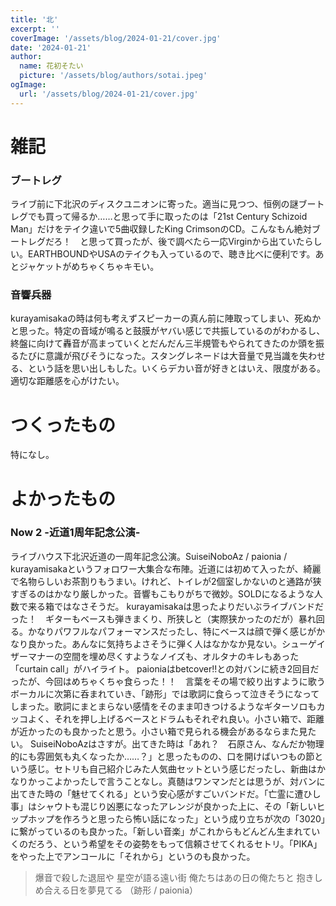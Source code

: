 ```yaml
---
title: '北'
excerpt: ''
coverImage: '/assets/blog/2024-01-21/cover.jpg'
date: '2024-01-21'
author:
  name: 花初そたい
  picture: '/assets/blog/authors/sotai.jpeg'
ogImage:
  url: '/assets/blog/2024-01-21/cover.jpg'
---
```

# 雑記
### ブートレグ
ライブ前に下北沢のディスクユニオンに寄った。適当に見つつ、恒例の謎ブートレグでも買って帰るか……と思って手に取ったのは「21st Century Schizoid Man」だけをテイク違いで5曲収録したKing CrimsonのCD。こんなもん絶対ブートレグだろ！　と思って買ったが、後で調べたら一応Virginから出ていたらしい。EARTHBOUNDやUSAのテイクも入っているので、聴き比べに便利です。あとジャケットがめちゃくちゃキモい。

### 音響兵器
kurayamisakaの時は何も考えずスピーカーの真ん前に陣取ってしまい、死ぬかと思った。特定の音域が鳴ると鼓膜がヤバい感じで共振しているのがわかるし、終盤に向けて轟音が高まっていくとだんだん三半規管もやられてきたのか頭を振るたびに意識が飛びそうになった。スタングレネードは大音量で見当識を失わせる、という話を思い出しもした。いくらデカい音が好きとはいえ、限度がある。適切な距離感を心がけたい。

# つくったもの
特になし。

# よかったもの
### Now 2 -近道1周年記念公演-
ライブハウス下北沢近道の一周年記念公演。SuiseiNoboAz / paionia / kurayamisakaというフォロワー大集合な布陣。近道には初めて入ったが、綺麗で名物らしいお茶割りもうまい。けれど、トイレが2個室しかないのと通路が狭すぎるのはかなり厳しかった。音響もこもりがちで微妙。SOLDになるような人数で来る箱ではなさそうだ。
kurayamisakaは思ったよりだいぶライブバンドだった！　ギターもベースも弾きまくり、所狭しと（実際狭かったのだが）暴れ回る。かなりパワフルなパフォーマンスだったし、特にベースは顔で弾く感じがかなり良かった。あんなに気持ちよさそうに弾く人はなかなか見ない。シューゲイザーマナーの空間を埋め尽くすようなノイズも、オルタナのキレもあった「curtain call」がハイライト。
paioniaはbetcover!!との対バンに続き2回目だったが、今回はめちゃくちゃ食らった！！　言葉をその場で絞り出すように歌うボーカルに次第に呑まれていき、「跡形」では歌詞に食らって泣きそうになってしまった。歌詞にまとまらない感情をそのまま叩きつけるようなギターソロもカッコよく、それを押し上げるベースとドラムもそれぞれ良い。小さい箱で、距離が近かったのも良かったと思う。小さい箱で見られる機会があるならまた見たい。
SuiseiNoboAzはさすが。出てきた時は「あれ？　石原さん、なんだか物理的にも雰囲気も丸くなったか……？」と思ったものの、口を開けばいつもの節という感じ。セトリも自己紹介じみた人気曲セットという感じだったし、新曲はかなりかっこよかったしで言うことなし。真髄はワンマンだとは思うが、対バンに出てきた時の「魅せてくれる」という安心感がすごいバンドだ。「亡霊に遭ひし事」はシャウトも混じり凶悪になったアレンジが良かった上に、その「新しいヒップホップを作ろうと思ったら怖い話になった」という成り立ちが次の「3020」に繋がっているのも良かった。「新しい音楽」がこれからもどんどん生まれていくのだろう、という希望をその姿勢をもって信頼させてくれるセトリ。「PIKA」をやった上でアンコールに「それから」というのも良かった。
> 爆音で殺した退屈や
星空が語る遠い街
俺たちはあの日の俺たちと
抱きしめ合える日を夢見てる
（跡形 / paionia）